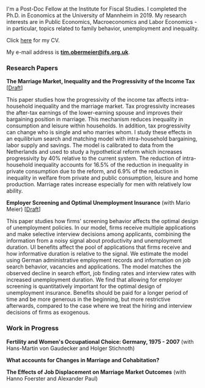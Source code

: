 I'm a Post-Doc Fellow at the Institute for Fiscal Studies. I completed the Ph.D. in Economics at the University of Mannheim in 2019. My research interests are in Public Economics, Macroeconomics and Labor Economics - in particular, topics related to family behavior, unemployment and inequality.

Click [here](https://drive.google.com/open?id=1gXTh2PX1OS1Zb7RrJopb9-L04hUD6mT3) for my CV.

My e-mail address is **tim.obermeier@ifs.org.uk**.

### Research Papers

**The Marriage Market, Inequality and the Progressivity of the Income Tax**
[[Draft](https://www.crctr224.de/en/research-output/discussion-papers/discussion-paper-archive/2019/the-marriage-market-inequality-and-the-progressivity-of-the-income-tax-tim-obermeier)]

This paper studies how the progressivity of the income tax affects intra-household inequality and the marriage market. Tax progressivity increases the after-tax earnings of the lower-earning spouse and improves their bargaining position in marriage. This mechanism reduces inequality in consumption and leisure within households. In addition, tax progressivity can change who is single and who marries whom. I study these effects in an equilibrium search and matching model with intra-household bargaining, labor supply and savings. The model is calibrated to data from the Netherlands and used to study a hypothetical reform which increases progressivity by 40% relative to the current system. The reduction of intra-household inequality accounts for 16.5% of the reduction in inequality in private consumption due to the reform, and 6.9% of the reduction in inequality in welfare from private and public consumption, leisure and home production. Marriage rates increase especially for men with relatively low ability.

**Employer Screening and Optimal Unemployment Insurance** (with Mario Meier)
[[Draft](https://drive.google.com/open?id=1tAGvMMD41NnBfn5gcK0CyfQrfQYDxN-5)]

This paper studies how firms' screening behavior affects the optimal design of unemployment policies. In our model, firms receive multiple applications and make selective interview decisions among applicants, combining the information from a noisy signal about productivity and unemployment duration. UI benefits affect the pool of applications that firms receive and how informative duration is relative to the signal. We estimate the model using German administrative employment records and information on job search behavior, vacancies and applications. The model matches the observed decline in search effort, job finding rates and interview rates with increased unemployment duration. We find that allowing for employer screening is quantitatively important for the optimal design of unemployment insurance. Benefits should be paid for a longer period of time and be more generous in the beginning, but more restrictive afterwards, compared to the case where we treat the hiring and interview decisions of firms as exogenous. 

### Work in Progress

**Fertility and Women's Occupational Choice: Germany, 1975 - 2007** (with Hans-Martin von Gaudecker and Holger Stichnoth)

**What accounts for Changes in Marriage and Cohabitation?**

**The Effects of Job Displacement on Marriage Market Outcomes** (with Hanno Foerster and Alexander Paul)
